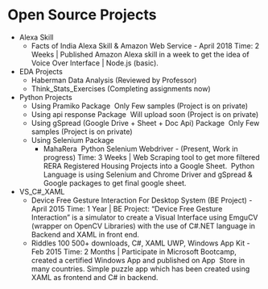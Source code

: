 # Open Source Projects
* Alexa Skill
  * Facts of India
    Alexa Skill & Amazon Web Service - April 2018
    Time: 2 Weeks | Published Amazon Alexa skill in a week to get the idea of Voice Over Interface | Node.js (basic).
* EDA Projects
  * Haberman Data Analysis (Reviewed by Professor)
  * Think_Stats_Exercises (Completing assignments now)
* Python Projects
  * Using Pramiko Package
    ​ Only Few samples (Project is on private)
  * Using api response Package
    ​ Will upload soon (Project is on private)
  * Using gSpread (Google Drive + Sheet + Doc Api) Package
    ​ Only Few samples (Project is on private)
  * Using Selenium Package
    * MahaRera
       ​ Python Selenium Webdriver - (Present, Work in progress)
       ​ Time: 3 Weeks | Web Scraping tool to get more filtered RERA Registered Housing Projects into a Google Sheet.
       ​ Python Language is using Selenium and Chrome Driver and gSpread & Google packages to get final google sheet. 
* VS_C#_XAML
  * Device Free Gesture Interaction For Desktop System (BE Project) - April 2015
      Time: 1 Year | BE Project: “Device Free Gesture Interaction” is a simulator to create a Visual Interface using
      EmguCV (wrapper on OpenCV Libraries) with the use of C#.NET language in Backend and XAML in front end.
  * Riddles 100
      500+ downloads, ​C#, XAML UWP, Windows App Kit - Feb 2015
      Time: 2 Months | Participate in Microsoft Bootcamp, created a certified Windows App and published on App  Store in many countries.
      Simple puzzle app which has been created using XAML as frontend and C# in backend. 
